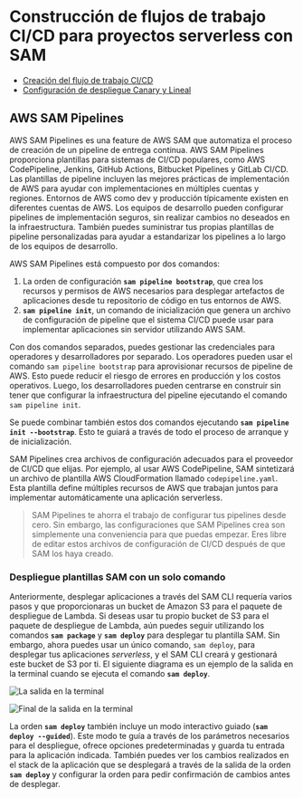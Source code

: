 # Construcción de flujos de trabajo CI/CD para proyectos serverless con SAM

* [Creación del flujo de trabajo CI/CD](Creacion-del-flujo-de-trabajo-CI-CD-con-SAM.md)
* [Configuración de despliegue Canary y Lineal](Configuracion-de-Canary-y-Lineal-despliegue-con-SAM.md)

## AWS SAM Pipelines

AWS SAM Pipelines es una feature de AWS SAM que automatiza el proceso de creación de un pipeline de entrega continua. 
AWS SAM Pipelines proporciona plantillas para sistemas de CI/CD populares, como AWS CodePipeline, Jenkins, 
GitHub Actions, Bitbucket Pipelines y GitLab CI/CD. Las plantillas de pipeline incluyen las mejores prácticas 
de implementación de AWS para ayudar con implementaciones en múltiples cuentas y regiones. Entornos de AWS como 
dev y producción típicamente existen en diferentes cuentas de AWS. Los equipos de desarrollo pueden configurar 
pipelines de implementación seguros, sin realizar cambios no deseados en la infraestructura. También puedes suministrar 
tus propias plantillas de pipeline personalizadas para ayudar a estandarizar los pipelines a lo largo de 
los equipos de desarrollo. 

AWS SAM Pipelines está compuesto por dos comandos:

1. La orden de configuración **`sam pipeline bootstrap`**, que crea los recursos y permisos de AWS necesarios para 
desplegar artefactos de aplicaciones desde tu repositorio de código en tus entornos de AWS. 
2. **`sam pipeline init`**, un comando de inicialización que genera un archivo de configuración de pipeline 
que el sistema CI/CD puede usar para implementar aplicaciones sin servidor utilizando AWS SAM.

Con dos comandos separados, puedes gestionar las credenciales para operadores y desarrolladores por separado. 
Los operadores pueden usar el comando `sam pipeline bootstrap` para aprovisionar recursos de pipeline de AWS. 
Esto puede reducir el riesgo de errores en producción y los costos operativos. Luego, los desarrolladores pueden 
centrarse en construir sin tener que configurar la infraestructura del pipeline ejecutando el comando `sam pipeline init`.

Se puede combinar también estos dos comandos ejecutando **`sam pipeline init --bootstrap`**. Esto te guiará a través 
de todo el proceso de arranque y de inicialización.

SAM Pipelines crea archivos de configuración adecuados para el proveedor de CI/CD que elijas. Por ejemplo, al usar 
AWS CodePipeline, SAM sintetizará un archivo de plantilla AWS CloudFormation llamado `codepipeline.yaml`. Esta plantilla 
define múltiples recursos de AWS que trabajan juntos para implementar automáticamente una aplicación serverless.

> SAM Pipelines te ahorra el trabajo de configurar tus pipelines desde cero. Sin embargo, las configuraciones que 
> SAM Pipelines crea son simplemente una conveniencia para que puedas empezar. Eres libre de editar estos archivos 
> de configuración de CI/CD después de que SAM los haya creado. 

### Despliegue plantillas SAM con un solo comando

Anteriormente, desplegar aplicaciones a través del SAM CLI requería varios pasos y que proporcionaras un bucket 
de Amazon S3 para el paquete de despliegue de Lambda. Si deseas usar tu propio bucket de S3 para el paquete 
de despliegue de Lambda, aún puedes seguir utilizando los comandos **`sam package`** y **`sam deploy`** para desplegar 
tu plantilla SAM. Sin embargo, ahora puedes usar un único comando, `sam deploy`, para desplegar tus aplicaciones _serverless_, 
y el SAM CLI creará y gestionará este bucket de S3 por ti. El siguiente diagrama es un ejemplo de la salida en 
la terminal cuando se ejecuta el comando **`sam deploy`**. 

![La salida en la terminal](la-salida-en-la-terminal.jpg)

![Final de la salida en la terminal](final-de-la-salida-en-la-terminal.png)

La orden **`sam deploy`** también incluye un modo interactivo guiado (**`sam deploy --guided`**).
Este modo te guía a través de los parámetros necesarios para el despliegue, ofrece opciones predeterminadas y guarda tu
entrada para la aplicación indicada. También puedes ver los cambios realizados en el stack de la aplicación que se desplegará a través
de la salida de la orden **`sam deploy`** y configurar la orden para pedir confirmación de cambios antes de desplegar.
